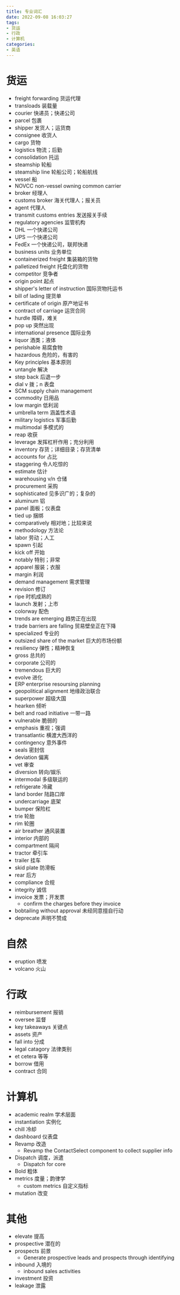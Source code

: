 ```yaml
---
title: 专业词汇
date: 2022-09-08 16:03:27
tags:
- 货运
- 行政
- 计算机
categories:
- 英语
---
```


# 货运

- freight forwarding 货运代理
- transloads 装载量
- courier 快递员；快递公司
- parcel 包裹
- shipper 发货人；运货商
- consignee 收货人
- cargo 货物
- logistics 物流；后勤
- consolidation 托运
- steamship 轮船
- steamship line 轮船公司；轮船航线
- vessel 船
- NOVCC non-vessel owning common carrier
- broker 经理人
- customs broker 海关代理人；报关员
- agent 代理人
- transmit customs entries 发送报关手续
- regulatory agencies 监管机构
- DHL 一个快递公司
- UPS 一个快递公司
- FedEx 一个快递公司，联邦快递
- business units 业务单位
- containerized freight 集装箱的货物
- palletized freight 托盘化的货物
- competitor 竞争者
- origin point 起点
- shipper's letter of instruction 国际货物托运书
- bill of lading 提货单
- certificate of origin 原产地证书
- contract of carriage 运货合同
- hurdle 障碍，难关
- pop up 突然出现
- international presence 国际业务
- liquor 酒类；液体
- perishable 易腐食物
- hazardous 危险的，有害的
- Key principles 基本原则
- untangle 解决
-  step back 后退一步
- dial v 拨；n 表盘
- SCM supply chain management
- commodity 日用品
- low margin 低利润
- umbrella term 涵盖性术语
- military logistics 军事后勤
- multimodal 多模式的
- reap 收获
- leverage 发挥杠杆作用；充分利用
- inventory 存货；详细目录；存货清单
- accounts for 占比
- staggering 令人吃惊的
- estimate 估计
- warehousing v/n 仓储
- procurement 采购
- sophisticated 见多识广的；复杂的
- aluminum 铝
- panel 面板；仪表盘
- tied up 捆绑
- comparatively 相对地；比较来说
- methodology 方法论
- labor 劳动；人工
- spawn 引起
- kick off 开始
- notably 特别；非常
- apparel 服装；衣服
- margin 利润
- demand management 需求管理
- revision 修订
- ripe 时机成熟的
- launch 发射；上市
- colorway 配色
- trends are emerging 趋势正在出现
- trade barriers are falling 贸易壁垒正在下降
- specialized 专业的
- outsized share of the market 巨大的市场份额
- resiliency 弹性；精神恢复
- gross 总共的
- corporate 公司的
- tremendous 巨大的
- evolve 进化
- ERP enterprise resoursing planning
- geopolitical alignment 地缘政治联合
- superpower 超级大国
- hearken 倾听
- belt and road initiative 一带一路
- vulnerable 脆弱的
- emphasis 重视；强调
- transatlantic 横渡大西洋的
- contingency 意外事件
- seals 密封信
- deviation 偏离
- vet 审查
- diversion 转向/娱乐
- intermodal 多级联运的
- refrigerate 冷藏
- land border 陆路口岸
- undercarriage 底架
- bumper 保险杠
- trie 轮胎
- rim 轮圈
- air breather	通风装置
- interior 内部的
- compartment 隔间
- tractor 牵引车
- trailer 挂车
- skid plate 防滑板
- rear 后方
- compliance 合规
- integrity 诚信
- invoice 发票；开发票
  - confirm the charges before they invoice
- bobtailing without approval  未经同意擅自行动
- deprecate 声明不赞成


# 自然

- eruption 喷发
- volcano 火山

# 行政

- reimbursement 报销
- oversee 监督
- key takeaways 关键点
- assets 资产
- fall into 分成
- legal catagory 法律类别
- et cetera 等等
- borrow 借用
- contract 合同

# 计算机

- academic realm 学术层面
- instantiation 实例化
- chill 冷却
- dashboard 仪表盘
- Revamp 改造
  - Revamp the ContactSelect component to collect supplier info
- Dispatch 调度，派遣
  - Dispatch for core
- Bold 粗体
- metrics 度量；韵律学
  - custom metrics 自定义指标
- mutation 改变



# 其他

- elevate 提高
- prospective 潜在的
- prospects 前景 
  - Generate prospective leads and prospects through identifying
- inbound 入境的
  - inbound sales activities
- investment 投资
- leakage 泄露

